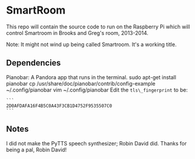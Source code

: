SmartRoom
=========

This repo will contain the source code to run on the Raspberry Pi which will control Smartroom in Brooks and Greg's room, 2013-2014.

Note: It might not wind up being called Smartroom. It's a working title.

Dependencies
------------
Pianobar: A Pandora app that runs in the terminal.
    sudo apt-get install pianobar
    cp /usr/share/doc/pianobar/contrib/config-example ~/.config/pianobar
    vim ~/.config/pianobar
Edit the `tls\_fingerprint` to be:

    ```
    2D0AFDAFA16F4B5C0A43F3CB1D4752F9535507C0
    ```

Notes
-----
I did not make the PyTTS speech synthesizer; Robin David did. Thanks for being a pal, Robin David!

